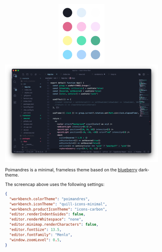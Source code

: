 <p align="middle">
  <img src="assets/dots.png" />
  <img src="assets/screencap.png" />
</p>

Poimandres is a minimal, frameless theme based on the [blueberry](https://github.com/peymanslh/vscode-blueberry-dark-theme) dark-theme.

The screencap above uses the following settings:

```json
{
  "workbench.colorTheme": "poimandres",
  "workbench.iconTheme": "quill-icons-minimal",
  "workbench.productIconTheme": "icons-carbon",
  "editor.renderIndentGuides": false,
  "editor.renderWhitespace": "none",
  "editor.minimap.renderCharacters": false,
  "editor.fontSize": 13.5,
  "editor.fontFamily": "Menlo",
  "window.zoomLevel": 0.5,
}
```